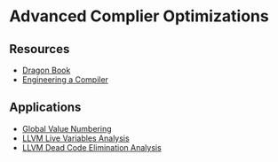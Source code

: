# Advanced Complier Optimizations

## Resources

- [Dragon Book](http://ce.sharif.edu/courses/94-95/1/ce414-2/resources/root/Text%20Books/Compiler%20Design/Alfred%20V.%20Aho,%20Monica%20S.%20Lam,%20Ravi%20Sethi,%20Jeffrey%20D.%20Ullman-Compilers%20-%20Principles,%20Techniques,%20and%20Tools-Pearson_Addison%20Wesley%20(2006).pdf)
- [Engineering a Compiler](http://www.r-5.org/files/books/computers/compilers/writing/Keith_Cooper_Linda_Torczon-Engineering_a_Compiler-EN.pdf) 

## Applications

- [Global Value Numbering](https://www.cs.cornell.edu/courses/cs6120/2019fa/blog/global-value-numbering/)
- [LLVM Live Variables Analysis](https://llvm.org/doxygen/LiveVariables_8cpp_source.html)
- [LLVM Dead Code Elimination Analysis](https://llvm.org/doxygen/DCE_8cpp_source.html)
